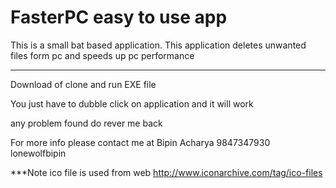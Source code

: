 # FasterPC easy to use app

This is a small bat based application. This application deletes unwanted files form pc and speeds up pc performance 

******************
Download of clone and run EXE file 

You just have to dubble click on application and it will work

any problem found do rever me back


For more info please contact me at 
Bipin Acharya 9847347930
lonewolfbipin



***Note
ico file is used from web 
http://www.iconarchive.com/tag/ico-files



